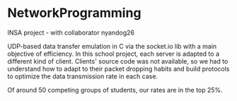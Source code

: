 # NetworkProgramming

INSA project - with collaborator nyandog26

UDP-based data transfer emulation in C via the socket.io lib with a main objective of efficiency. In this school project, each server is adapted to a different kind of client. Clients' source code was not available, so we had to understand how to adapt to their packet dropping habits and build protocols to optimize the data transmission rate in each case.

Of around 50 competing groups of students, our rates are in the top 25%.

